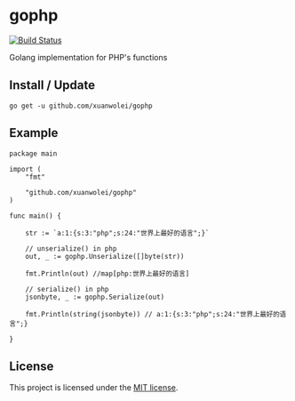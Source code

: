gophp
====

[![Build Status](https://travis-ci.com/techoner/gophp.svg?branch=master)](https://travis-ci.com/techoner/gophp)


Golang implementation for PHP's functions


## Install / Update

```
go get -u github.com/xuanwolei/gophp
```

## Example

```golang
package main

import (
	"fmt"

	"github.com/xuanwolei/gophp"
)

func main() {

	str := `a:1:{s:3:"php";s:24:"世界上最好的语言";}`

	// unserialize() in php
	out, _ := gophp.Unserialize([]byte(str))

	fmt.Println(out) //map[php:世界上最好的语言]

	// serialize() in php
	jsonbyte, _ := gophp.Serialize(out)

	fmt.Println(string(jsonbyte)) // a:1:{s:3:"php";s:24:"世界上最好的语言";}

}
```

## License

This project is licensed under the [MIT license](LICENSE).
